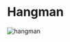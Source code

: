 # Hangman
![hangman](https://user-images.githubusercontent.com/90143413/189340508-f58ed1ed-1860-42e0-b4dd-19697eb0d404.jpg)
